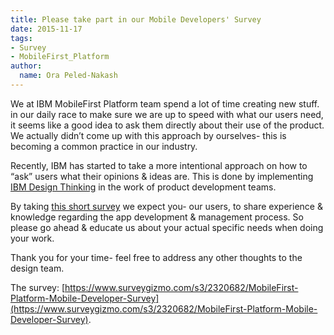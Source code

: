 ```yaml
---
title: Please take part in our Mobile Developers' Survey
date: 2015-11-17
tags:
- Survey
- MobileFirst_Platform
author:
  name: Ora Peled-Nakash
---
```

We at IBM MobileFirst Platform team spend a lot of time creating new stuff. in our daily race to make sure we are up to speed with what our users need, it seems like a good idea to ask them directly about their use of the product. We actually didn’t come up with this approach by ourselves- this is becoming a common practice in our industry.

Recently, IBM has started to take a more intentional approach on how to “ask” users what their opinions & ideas are.
This is done by implementing <a href="http://www.ibm.com/design/">IBM Design Thinking</a> in the work of product development teams.   

By taking [this short survey](https://www.surveygizmo.com/s3/2320682/MobileFirst-Platform-Mobile-Developer-Survey) we expect you- our users, to share experience & knowledge regarding the app development & management process. So please go ahead & educate us about your actual specific needs when doing your work.

Thank you for your time- feel free to address any other thoughts to the design team.

The survey: [https://www.surveygizmo.com/s3/2320682/MobileFirst-Platform-Mobile-Developer-Survey](https://www.surveygizmo.com/s3/2320682/MobileFirst-Platform-Mobile-Developer-Survey).

